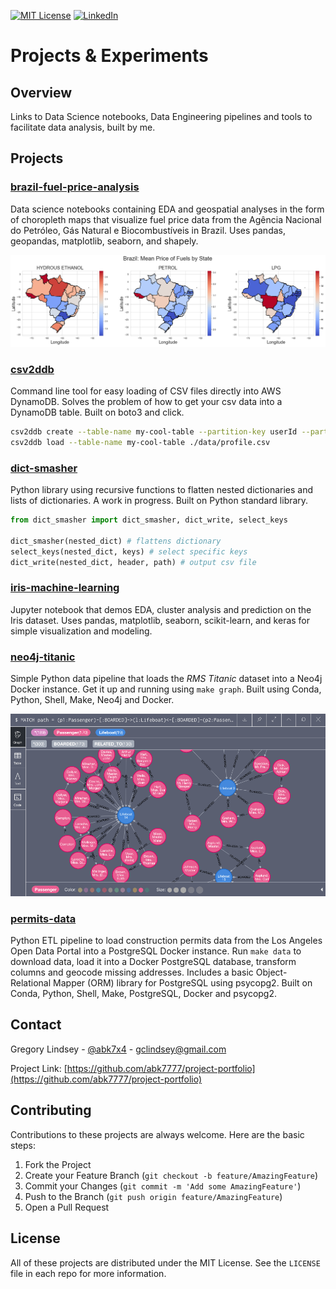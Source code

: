 <!--
*** Thanks for checking out this README Template. If you have a suggestion that would
*** make this better, please fork the repo and create a pull request or simply open
*** an issue with the tag "enhancement".
*** Thanks again! Now go create something AMAZING! :D
***
***
***
*** To avoid retyping too much info. Do a search and replace for the following:
*** abk7777, repo, abk7x4, gclindsey@gmail.com
-->





<!-- PROJECT SHIELDS -->
<!--
*** I'm using markdown "reference style" links for readability.
*** Reference links are enclosed in brackets [ ] instead of parentheses ( ).
*** See the bottom of this document for the declaration of the reference variables
*** for contributors-url, forks-url, etc. This is an optional, concise syntax you may use.
*** https://www.markdownguide.org/basic-syntax/#reference-style-links
-->
[![MIT License][license-shield]][license-url]
[![LinkedIn][linkedin-shield]][linkedin-url]

# Projects & Experiments

<!-- Background -->
## Overview

Links to Data Science notebooks, Data Engineering pipelines and tools to facilitate data analysis, built by me. 

<!-- ABOUT THE PROJECTS -->
## Projects

### **[brazil-fuel-price-analysis](https://github.com/abk7777/brazil-fuel-price-analysis)**

Data science notebooks containing EDA and geospatial analyses in the form of choropleth maps that visualize fuel price data from the Agência Nacional do Petróleo, Gás Natural e Biocombustíveis in Brazil. Uses pandas, geopandas, matplotlib, seaborn, and shapely.

![Brazil Fuel Analysis Screenshot](./img/choropleth_mean_fuel_price_state.png)

### **[csv2ddb](https://github.com/abk7777/csv2ddb)**

Command line tool for easy loading of CSV files directly into AWS DynamoDB. Solves the problem of how to get your csv data into a DynamoDB table. Built on boto3 and click.

```bash
csv2ddb create --table-name my-cool-table --partition-key userId --partition-key-type N
csv2ddb load --table-name my-cool-table ./data/profile.csv
```

### **[dict-smasher](https://github.com/abk7777/dict-smasher)**

Python library using recursive functions to flatten nested dictionaries and lists of dictionaries. A work in progress. Built on Python standard library.

```python
from dict_smasher import dict_smasher, dict_write, select_keys

dict_smasher(nested_dict) # flattens dictionary
select_keys(nested_dict, keys) # select specific keys
dict_write(nested_dict, header, path) # output csv file
```

### **[iris-machine-learning](https://github.com/abk7777/iris-machine-learning)**

Jupyter notebook that demos EDA, cluster analysis and prediction on the Iris dataset. Uses pandas, matplotlib, seaborn, scikit-learn, and keras for simple visualization and modeling. 


### **[neo4j-titanic](https://github.com/abk7777/neo4j-titanic)**

Simple Python data pipeline that loads the *RMS Titanic* dataset into a Neo4j Docker instance. Get it up and running using `make graph`. Built using Conda, Python, Shell, Make, Neo4j and Docker.

![Neo4j Browser](./img/neo4jbrowser.png)

### **[permits-data](https://github.com/abk7777/permits-data)**

Python ETL pipeline to load construction permits data from the Los Angeles Open Data Portal into a PostgreSQL Docker instance. Run `make data` to download data, load it into a Docker PostgreSQL database, transform columns and geocode missing addresses. Includes a basic Object-Relational Mapper (ORM) library for PostgreSQL using psycopg2. Built on Conda, Python, Shell, Make, PostgreSQL, Docker and psycopg2.

<!-- CONTACT -->
## Contact

Gregory Lindsey - [@abk7x4](https://twitter.com/abk7x4) - gclindsey@gmail.com

Project Link: [https://github.com/abk7777/project-portfolio](https://github.com/abk7777/project-portfolio)

<!-- CONTRIBUTING -->
## Contributing

Contributions to these projects are always welcome. Here are the basic steps:

1. Fork the Project
2. Create your Feature Branch (`git checkout -b feature/AmazingFeature`)
3. Commit your Changes (`git commit -m 'Add some AmazingFeature'`)
4. Push to the Branch (`git push origin feature/AmazingFeature`)
5. Open a Pull Request



<!-- LICENSE -->
## License

All of these projects are distributed under the MIT License. See the `LICENSE` file in each repo for more information.





<!-- MARKDOWN LINKS & IMAGES -->
<!-- https://www.markdownguide.org/basic-syntax/#reference-style-links -->
[contributors-shield]: https://img.shields.io/github/contributors/othneildrew/Best-README-Template.svg?style=flat-square
[contributors-url]: https://github.com/othneildrew/Best-README-Template/graphs/contributors
[forks-shield]: https://img.shields.io/github/forks/othneildrew/Best-README-Template.svg?style=flat-square
[forks-url]: https://github.com/othneildrew/Best-README-Template/network/members
[stars-shield]: https://img.shields.io/github/stars/othneildrew/Best-README-Template.svg?style=flat-square
[stars-url]: https://github.com/othneildrew/Best-README-Template/stargazers
[issues-shield]: https://img.shields.io/github/issues/othneildrew/Best-README-Template.svg?style=flat-square
[issues-url]: https://github.com/othneildrew/Best-README-Template/issues
[license-shield]: https://img.shields.io/github/license/othneildrew/Best-README-Template.svg?style=flat-square
[license-url]: https://github.com/othneildrew/Best-README-Template/blob/master/LICENSE.txt
[linkedin-shield]: https://img.shields.io/badge/-LinkedIn-black.svg?style=flat-square&logo=linkedin&colorB=555
[linkedin-url]: https://linkedin.com/in/othneildrew
[product-screenshot]: images/screenshot.png
